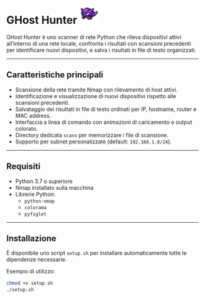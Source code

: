 # GHost Hunter <img src="https://github.com/Gigidotexe/Gigidotexe/blob/main/Img/haunter.png" height="50" style="margin-top: 50px;" />

GHost Hunter è uno scanner di rete Python che rileva dispositivi attivi all’interno di una rete locale, confronta i risultati con scansioni precedenti per identificare nuovi dispositivi, e salva i risultati in file di testo organizzati.

---

## Caratteristiche principali

- Scansione della rete tramite Nmap con rilevamento di host attivi.
- Identificazione e visualizzazione di nuovi dispositivi rispetto alle scansioni precedenti.
- Salvataggio dei risultati in file di testo ordinati per IP, hostname, router e MAC address.
- Interfaccia a linea di comando con animazioni di caricamento e output colorato.
- Directory dedicata `scans` per memorizzare i file di scansione.
- Supporto per subnet personalizzate (default: `192.168.1.0/24`).

---

## Requisiti

- Python 3.7 o superiore
- Nmap installato sulla macchina
- Librerie Python:
  - `python-nmap`
  - `colorama`
  - `pyfiglet`

---

## Installazione

È disponibile uno script `setup.sh` per installare automaticamente tutte le dipendenze necessarie.

Esempio di utilizzo:

```bash
chmod +x setup.sh
./setup.sh
